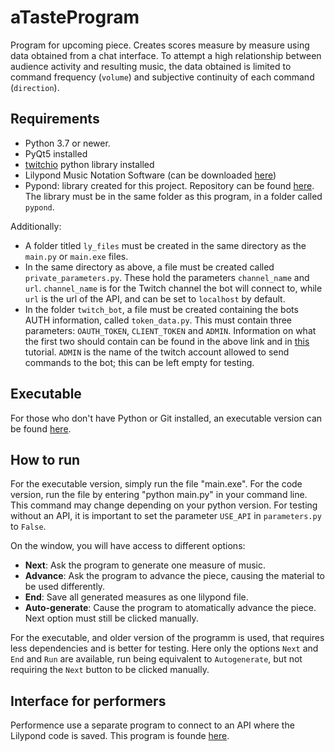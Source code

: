 # aTasteProgram
Program for upcoming piece. Creates scores measure by measure using data obtained from a chat interface. To attempt a high relationship between 
audience activity and resulting music, the data obtained is limited to command frequency (``volume``) and subjective continuity of each command (`direction`).

## Requirements
* Python 3.7 or newer.
* PyQt5 installed
* [twitchio](https://twitchio.dev/en/latest/) python library installed
* Lilypond Music Notation Software (can be downloaded [here](https://lilypond.org/doc/v2.23/Documentation/web/download))
* Pypond: library created for this project. Repository can be found [here](https://github.com/tqmbanados/pypond). The library must be in the same folder as this program, in a folder called `pypond`. 

Additionally:
* A folder titled `ly_files` must be created in the same directory as the `main.py` or `main.exe` files.
* In the same directory as above, a file must be created called `private_parameters.py`. These hold the parameters `channel_name` and `url`. `channel_name` is for the Twitch channel the bot will connect to, while `url` is the url of the API, and can be set to `localhost` by default. 
* In the folder `twitch_bot`, a file must be created containing the bots AUTH information, called `token_data.py`. This must contain three parameters: `OAUTH_TOKEN`, `CLIENT_TOKEN` and `ADMIN`. Information on what the first two should contain can be found in the above link and in [this](https://dev.to/ninjabunny9000/let-s-make-a-twitch-bot-with-python-2nd8) tutorial. `ADMIN` is the name of the twitch account allowed to send commands to the bot; this can be left empty for testing. 

## Executable
For those who don't have Python or Git installed, an executable version can be found [here](https://drive.google.com/drive/folders/1QBPYQZZcQzIF3kKNgpHF70ut7ll_NNAc?usp=sharing). 

## How to run

For the executable version, simply run the file "main.exe". For the code version, run the file by entering "python main.py" in your command line. This command may change depending on your python version. 
For testing without an API, it is important to set the parameter `USE_API` in `parameters.py` to `False`.

On the window, you will have access to different options:
 * **Next**: Ask the program to generate one measure of music.
 * **Advance**: Ask the program to advance the piece, causing the material to be used differently.
 * **End**: Save all generated measures as one lilypond file.
 * **Auto-generate**: Cause the program to atomatically advance the piece. Next option must still be clicked manually. 

For the executable, and older version of the programm is used, that requires less dependencies and is better for testing. Here only the options `Next` and `End` and `Run` are available, run being equivalent to `Autogenerate`, but not requiring the `Next` button to be clicked manually.  

## Interface for performers

Performence use a separate program to connect to an API where the Lilypond code is saved. This program is founde [here](https://github.com/tqmbanados/PuppetInterface).
